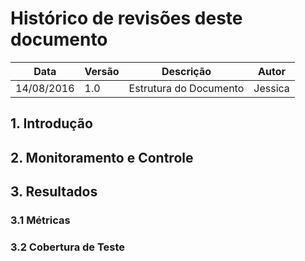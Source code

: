 # Histórico de revisões deste documento

|Data|Versão|Descrição|Autor|
|----|------|---------|-------|
| 14/08/2016| 1.0 |Estrutura do Documento |Jessica |

## 1. Introdução

## 2. Monitoramento e Controle

## 3. Resultados
### 3.1 Métricas
### 3.2 Cobertura de Teste
